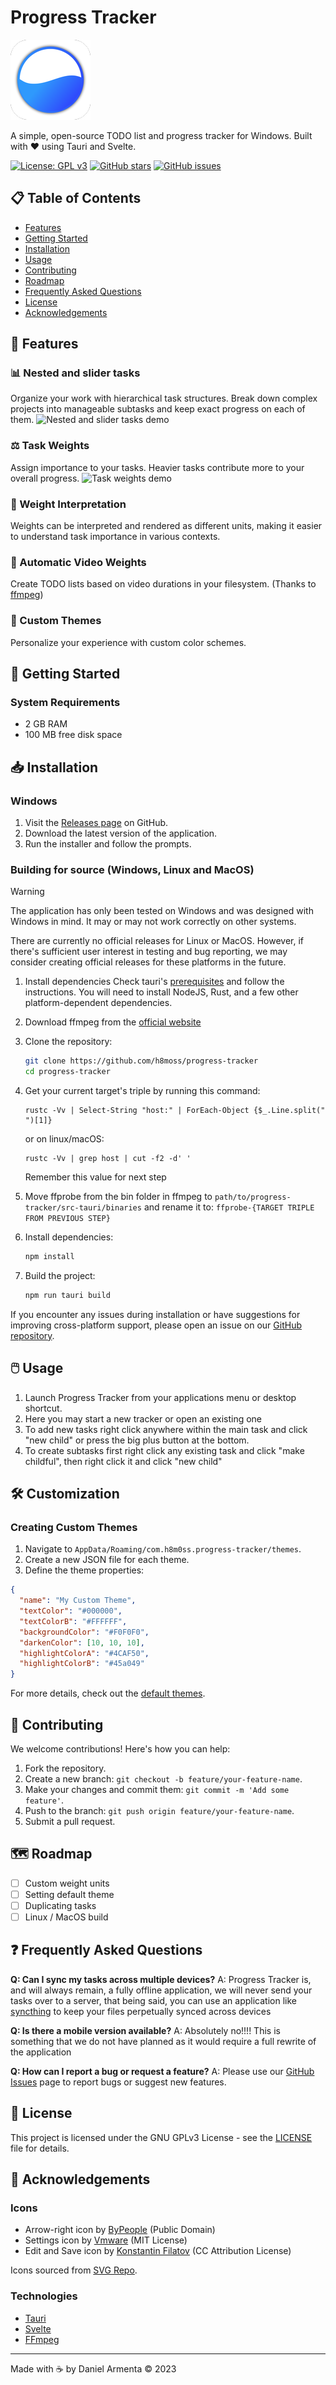 # Progress Tracker

![Progress Tracker Logo](https://github.com/h8moss/progress-tracker/raw/main/src-tauri/icons/128x128.png)

A simple, open-source TODO list and progress tracker for Windows. Built with ❤️ using Tauri and Svelte.

[![License: GPL v3](https://img.shields.io/badge/License-GPLv3-blue.svg)](https://www.gnu.org/licenses/gpl-3.0)
[![GitHub stars](https://img.shields.io/github/stars/h8moss/progress-tracker.svg)](https://github.com/h8moss/progress-tracker/stargazers)
[![GitHub issues](https://img.shields.io/github/issues/h8moss/progress-tracker.svg)](https://github.com/h8moss/progress-tracker/issues)

## 📋 Table of Contents
- [Features](#-features)
- [Getting Started](#-getting-started)
- [Installation](#-installation)
- [Usage](#%EF%B8%8F-usage)
- [Contributing](#-contributing)
- [Roadmap](#%EF%B8%8F-roadmap)
- [Frequently Asked Questions](#-frequently-asked-questions)
- [License](#-license)
- [Acknowledgements](#-acknowledgements)

## 🌟 Features

### 📊 Nested and slider tasks
Organize your work with hierarchical task structures. Break down complex projects into manageable subtasks and keep exact progress on each of them.
![Nested and slider tasks demo](https://github.com/user-attachments/assets/39b6dd4f-aae9-4f2c-b2e9-5a5f3cd598b0)

### ⚖️ Task Weights
Assign importance to your tasks. Heavier tasks contribute more to your overall progress.
![Task weights demo](https://github.com/user-attachments/assets/35c0c870-9e79-4ce3-ab2e-be5d9f3fafb5)

### 🔢 Weight Interpretation
Weights can be interpreted and rendered as different units, making it easier to understand task importance in various contexts.

### 🎥 Automatic Video Weights
Create TODO lists based on video durations in your filesystem. (Thanks to [ffmpeg](https://ffmpeg.org/download.html))

### 🎨 Custom Themes
Personalize your experience with custom color schemes.

## 🚀 Getting Started

### System Requirements
- 2 GB RAM 
- 100 MB free disk space

## 📥 Installation

### Windows
1. Visit the [Releases page](https://github.com/h8moss/progress-tracker/releases) on GitHub.
2. Download the latest version of the application.
3. Run the installer and follow the prompts.

### Building for source (Windows, Linux and MacOS)
> [!WARNING]
> The application has only been tested on Windows and was designed with Windows in mind. It may or may not work correctly on other systems.
> 
> There are currently no official releases for Linux or MacOS. However, if there's sufficient user interest in testing and bug reporting, we may consider creating official releases for these platforms in the future.

1. Install dependencies
    Check tauri's [prerequisites](https://tauri.app/start/prerequisites/) and follow the instructions. You will need to install NodeJS, Rust, and a few other platform-dependent dependencies.

2. Download ffmpeg from the [official website](https://ffmpeg.org/download.html)

3. Clone the repository:
   ```bash
   git clone https://github.com/h8moss/progress-tracker
   cd progress-tracker
   ```
4. Get your current target's triple by running this command:
    ```
    rustc -Vv | Select-String "host:" | ForEach-Object {$_.Line.split(" ")[1]}
    ```
    or on linux/macOS:
    ```
    rustc -Vv | grep host | cut -f2 -d' '
    ```
    Remember this value for next step

5. Move ffprobe from the bin folder in ffmpeg to
    `path/to/progress-tracker/src-tauri/binaries`
    and rename it to:
    `ffprobe-{TARGET TRIPLE FROM PREVIOUS STEP}`

6. Install dependencies:
   ```bash
   npm install
   ```

7. Build the project:
   ```bash
   npm run tauri build
   ```
If you encounter any issues during installation or have suggestions for improving cross-platform support, please open an issue on our [GitHub repository](https://github.com/h8moss/progress-tracker/issues).
## 🖱️ Usage

1. Launch Progress Tracker from your applications menu or desktop shortcut.
2. Here you may start a new tracker or open an existing one
3. To add new tasks right click anywhere within the main task and click "new child" or press the big plus button at the bottom.
4. To create subtasks first right click any existing task and click "make childful", then right click it and click "new child"

## 🛠️ Customization

### Creating Custom Themes

1. Navigate to `AppData/Roaming/com.h8m0ss.progress-tracker/themes`.
2. Create a new JSON file for each theme.
3. Define the theme properties:

```json
{
  "name": "My Custom Theme",
  "textColor": "#000000",
  "textColorB": "#FFFFFF",
  "backgroundColor": "#F0F0F0",
  "darkenColor": [10, 10, 10],
  "highlightColorA": "#4CAF50",
  "highlightColorB": "#45a049"
}
```

For more details, check out the [default themes](https://github.com/h8moss/progress-tracker/blob/main/src/lib/ProgressNode/constants.ts).

## 🤝 Contributing

We welcome contributions! Here's how you can help:

1. Fork the repository.
2. Create a new branch: `git checkout -b feature/your-feature-name`.
3. Make your changes and commit them: `git commit -m 'Add some feature'`.
4. Push to the branch: `git push origin feature/your-feature-name`.
5. Submit a pull request.

## 🗺️ Roadmap

- [ ] Custom weight units
- [ ] Setting default theme
- [ ] Duplicating tasks
- [ ] Linux / MacOS build

## ❓ Frequently Asked Questions

**Q: Can I sync my tasks across multiple devices?**
A: Progress Tracker is, and will always remain, a fully offline application, we will never send your tasks over to a server, that being said, you can use an application like [syncthing](https://syncthing.net/) to keep your files perpetually synced across devices

**Q: Is there a mobile version available?**
A: Absolutely no!!!! This is something that we do not have planned as it would require a full rewrite of the application

**Q: How can I report a bug or request a feature?**
A: Please use our [GitHub Issues](https://github.com/h8moss/progress-tracker/issues) page to report bugs or suggest new features.

## 📄 License

This project is licensed under the GNU GPLv3 License - see the [LICENSE](LICENSE) file for details.

## 🙏 Acknowledgements

### Icons
- Arrow-right icon by [ByPeople](https://www.bypeople.com?ref=svgrepo.com) (Public Domain)
- Settings icon by [Vmware](https://github.com/vmware/clarity-assets?ref=svgrepo.com) (MIT License)
- Edit and Save icon by [Konstantin Filatov](https://www.figma.com/@thinkcly?ref=svgrepo.com) (CC Attribution License)

Icons sourced from [SVG Repo](https://www.svgrepo.com).

### Technologies
- [Tauri](https://tauri.app/)
- [Svelte](https://svelte.dev/)
- [FFmpeg](https://ffmpeg.org/)

---

Made with ☕ by Daniel Armenta © 2023
